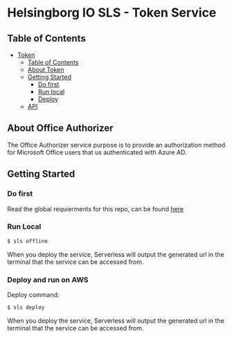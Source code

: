 <!-- HEADS UP! To avoid retyping too much info. Do a search and replace with your text editor for the following:
helsingborg-io-sls-api, Token -->

# Helsingborg IO SLS - Token Service


## Table of Contents
- [Token](#Token)
  - [Table of Contents](#table-of-contents)
  - [About Token](#about-token)
  - [Getting Started](#getting-started)
    - [Do first](#do-first)
    - [Run local](#run-local)
    - [Deploy](#deploy-and-run-on-aws)
  - [API](#api)



## About Office Authorizer

The Office Authorizer service purpose is to provide an authorization method for Microsoft Office users that us authenticated with
Azure AD.

## Getting Started


### Do first
Read the global requierments for this repo, can be found [here](https://github.com/helsingborg-stad/helsingborg-io-sls-api/blob/dev/README.md)


### Run Local

```bash
$ sls offline
```

When you deploy the service, Serverless will output the generated url in the terminal that the service can be accessed from.

### Deploy and run on AWS

Deploy command:

```bash
$ sls deploy
```

When you deploy the service, Serverless will output the generated url in the terminal that the service can be accessed from.

